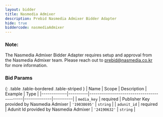 ```yaml
---
layout: bidder
title: Nasmedia Admixer
description: Prebid Nasmedia Admixer Bidder Adapter
hide: true
biddercode: nasmediaAdmixer
---
```



### Note:

The Nasmedia Admixer Bidder Adapter requires setup and approval from the Nasmedia Admixer team.
Please reach out to <prebid@nasmedia.co.kr> for more information.

### Bid Params

{: .table .table-bordered .table-striped }
| Name        | Scope    | Description                                | Example      | Type     |
|-------------|----------|--------------------------------------------|--------------|----------|
| `media_key` | required | Publisher Key provided by Nasmedia Admixer | `'19038695'` | `string` |
| `adunit_id` | required | Adunit Id provided by Nasmedia Admixer     | `'24190632'` | `string` |
